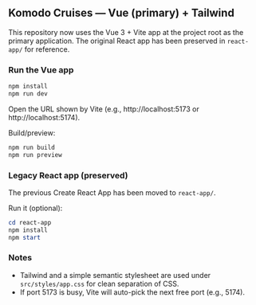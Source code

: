 ## Komodo Cruises — Vue (primary) + Tailwind

This repository now uses the Vue 3 + Vite app at the project root as the primary application. The original React app has been preserved in `react-app/` for reference.

### Run the Vue app
```powershell
npm install
npm run dev
```
Open the URL shown by Vite (e.g., http://localhost:5173 or http://localhost:5174).

Build/preview:
```powershell
npm run build
npm run preview
```

### Legacy React app (preserved)
The previous Create React App has been moved to `react-app/`.

Run it (optional):
```powershell
cd react-app
npm install
npm start
```

### Notes
- Tailwind and a simple semantic stylesheet are used under `src/styles/app.css` for clean separation of CSS.
- If port 5173 is busy, Vite will auto-pick the next free port (e.g., 5174).
